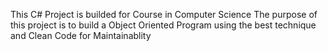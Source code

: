 This C# Project is builded for Course in Computer Science
The purpose of this project is to build a Object Oriented Program using the best technique
and Clean Code for Maintainablity
